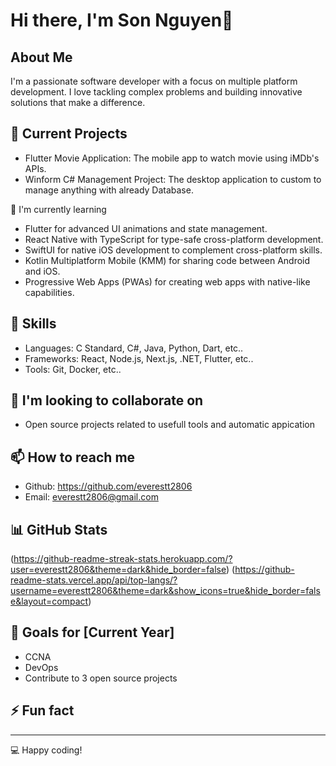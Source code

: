 # Hi there, I'm Son Nguyen👋

## About Me
I'm a passionate software developer with a focus on multiple platform development. I love tackling complex problems and building innovative solutions that make a difference.

## 🔭 Current Projects
- Flutter Movie Application: The mobile app to watch movie using iMDb's APIs.
- Winform C# Management Project: The desktop application to custom to manage anything with already Database.

🌱 I'm currently learning
- Flutter for advanced UI animations and state management.
- React Native with TypeScript for type-safe cross-platform development.
- SwiftUI for native iOS development to complement cross-platform skills.
- Kotlin Multiplatform Mobile (KMM) for sharing code between Android and iOS.
- Progressive Web Apps (PWAs) for creating web apps with native-like capabilities.

## 💼 Skills
- Languages: C Standard, C#, Java, Python, Dart, etc..
- Frameworks: React, Node.js, Next.js, .NET, Flutter, etc..
- Tools: Git, Docker, etc..

## 👯 I'm looking to collaborate on
- Open source projects related to usefull tools and automatic appication

## 📫 How to reach me
- Github: https://github.com/everestt2806
- Email: everestt2806@gmail.com
  

## 📊 GitHub Stats
(https://github-readme-streak-stats.herokuapp.com/?user=everestt2806&theme=dark&hide_border=false)
(https://github-readme-stats.vercel.app/api/top-langs/?username=everestt2806&theme=dark&show_icons=true&hide_border=false&layout=compact)


## 🎯 Goals for [Current Year]
- CCNA
- DevOps
- Contribute to 3 open source projects

## ⚡ Fun fact


---
💻 Happy coding!
